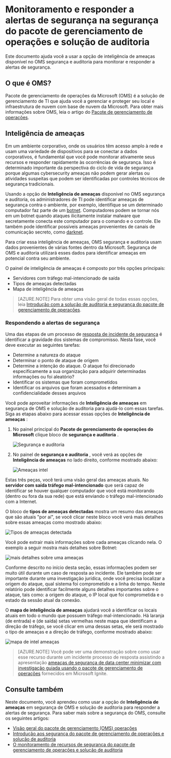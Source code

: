 <properties
   pageTitle="Monitoramento e responder a alertas de segurança na solução de auditoria e segurança do pacote de gerenciamento de operações | Microsoft Azure"
   description="Este documento ajuda você a usar a opção de inteligência de ameaças disponível no OMS segurança e auditoria para monitorar e responder a alertas de segurança."
   services="operations-management-suite"
   documentationCenter="na"
   authors="YuriDio"
   manager="swadhwa"
   editor=""/>

<tags
   ms.service="operations-management-suite"
   ms.topic="article" 
   ms.devlang="na"
   ms.tgt_pltfrm="na"
   ms.workload="na"
   ms.date="10/18/2016"
   ms.author="yurid"/>

# <a name="monitoring-and-responding-to-security-alerts-in-operations-management-suite-security-and-audit-solution"></a>Monitoramento e responder a alertas de segurança na segurança do pacote de gerenciamento de operações e solução de auditoria

Este documento ajuda você a usar a opção de inteligência de ameaças disponível no OMS segurança e auditoria para monitorar e responder a alertas de segurança.

## <a name="what-is-oms"></a>O que é OMS?

Pacote de gerenciamento de operações da Microsoft (OMS) é a solução de gerenciamento de TI que ajuda você a gerenciar e proteger seu local e infraestrutura de nuvem com base de nuvem da Microsoft. Para obter mais informações sobre OMS, leia o artigo do [Pacote de gerenciamento de operações](https://technet.microsoft.com/library/mt484091.aspx).

## <a name="threat-intelligence"></a>Inteligência de ameaças

Em um ambiente corporativo, onde os usuários têm acesso amplo à rede e usam uma variedade de dispositivos para se conectar a dados corporativos, é fundamental que você pode monitorar ativamente seus recursos e responder rapidamente às ocorrências de segurança. Isso é determinado importante da perspectiva do ciclo de vida de segurança porque algumas cybersecurity ameaças não podem gerar alertas ou atividades suspeitas que podem ser identificadas por controles técnicos de segurança tradicionais. 

Usando a opção de **Inteligência de ameaças** disponível no OMS segurança e auditoria, os administradores de TI pode identificar ameaças de segurança contra o ambiente, por exemplo, identifique se um determinado computador faz parte de um [botnet](https://www.microsoft.com/security/sir/story/default.aspx#!botnetsection). Computadores podem se tornar nós em um botnet quando ataques ilicitamente instalar malware que secretamente conecta este computador para o comando e o controle. Ele também pode identificar possíveis ameaças provenientes de canais de comunicação secreto, como [darknet](https://www.microsoft.com/security/sir/story/default.aspx#!botnetsection_honeypots_darkents). 

Para criar essa inteligência de ameaças, OMS segurança e auditoria usam dados provenientes de várias fontes dentro da Microsoft. Segurança de OMS e auditoria utilizará esses dados para identificar ameaças em potencial contra seu ambiente.

O painel de inteligência de ameaças é composto por três opções principais:
- Servidores com tráfego mal-intencionado de saída
- Tipos de ameaças detectadas
- Mapa de inteligência de ameaças

> [AZURE.NOTE] Para obter uma visão geral de todas essas opções, leia [Introdução com a solução de auditoria e segurança do pacote de gerenciamento de operações](oms-security-getting-started.md).

### <a name="responding-to-security-alerts"></a>Respondendo a alertas de segurança

Uma das etapas de um processo de [resposta de incidente de segurança](https://technet.microsoft.com/library/cc512623.aspx) é identificar a gravidade dos sistemas de compromisso. Nesta fase, você deve executar as seguintes tarefas:

- Determine a natureza do ataque
- Determinar o ponto de ataque de origem
- Determine a intenção do ataque. O ataque foi direcionado especificamente a sua organização para adquirir determinadas informações ou foi aleatório?
- Identificar os sistemas que foram comprometidos
- Identificar os arquivos que foram acessados e determinam a confidencialidade desses arquivos

Você pode aproveitar informações de **Inteligência de ameaças** em segurança de OMS e solução de auditoria para ajudá-lo com essas tarefas. Siga as etapas abaixo para acessar essas opções de **Inteligência de ameaças** :

1. No painel principal do **Pacote de gerenciamento de operações do Microsoft** clique bloco de **segurança e auditoria** .

    ![Segurança e auditoria](./media/oms-security-responding-alerts/oms-security-responding-alerts-fig1.png)

2. No painel de **segurança e auditoria** , você verá as opções de **Inteligência de ameaças** no lado direito, conforme mostrado abaixo:

    ![Ameaças intel](./media/oms-security-responding-alerts/oms-security-responding-alerts-fig2-ga.png)

Estas três peças, você terá uma visão geral das ameaças atuais. No **servidor com saída tráfego mal-intencionado** que será capaz de identificar se houver qualquer computador que você está monitorando (dentro ou fora da sua rede) que está enviando o tráfego mal-intencionado com a Internet. 

O bloco de **tipos de ameaças detectadas** mostra um resumo das ameaças que são atuais "por aí", se você clicar neste bloco você verá mais detalhes sobre essas ameaças como mostrado abaixo:

![Tipos de ameaças detectada](./media/oms-security-responding-alerts/oms-security-responding-alerts-fig3.png)

Você pode extrair mais informações sobre cada ameaças clicando nela. O exemplo a seguir mostra mais detalhes sobre Botnet:

![mais detalhes sobre uma ameaças](./media/oms-security-responding-alerts/oms-security-responding-alerts-fig4.png)

Conforme descrito no início desta seção, essas informações podem ser muito útil durante um caso de resposta ao incidente. Ele também pode ser importante durante uma investigação jurídica, onde você precisa localizar a origem do ataque, qual sistema foi comprometido e a linha do tempo. Neste relatório pode identificar facilmente alguns detalhes importantes sobre o ataque, tais como: a origem do ataque, o IP local que foi comprometida e o estado da sessão atual da conexão. 

O **mapa de inteligência de ameaças** ajudará você a identificar os locais atuais em todo o mundo que possuem tráfego mal-intencionado. Há laranja (de entrada) e (de saída) setas vermelhas neste mapa que identificam a direção de tráfego, se você clicar em uma dessas setas, ele será mostrado o tipo de ameaças e a direção de tráfego, conforme mostrado abaixo:

![mapa de intel ameaças](./media/oms-security-responding-alerts/oms-security-responding-alerts-fig5.png)

> [AZURE.NOTE] Você pode ver uma demonstração sobre como usar esse recurso durante um incidente processo de resposta assistindo a apresentação [ameaças de segurança de data center minimizar com investigação guiada usando o pacote de gerenciamento de operações](https://myignite.microsoft.com/videos/5000) fornecidos em Microsoft Ignite.

## <a name="see-also"></a>Consulte também

Neste documento, você aprendeu como usar a opção de **Inteligência de ameaças** em segurança de OMS e solução de auditoria para responder a alertas de segurança. Para saber mais sobre a segurança do OMS, consulte os seguintes artigos:

- [Visão geral do pacote de gerenciamento (OMS) operações](operations-management-suite-overview.md)
- [Introdução aos segurança do pacote de gerenciamento de operações e solução de auditoria](oms-security-getting-started.md)
- [O monitoramento de recursos de segurança do pacote de gerenciamento de operações e solução de auditoria](oms-security-monitoring-resources.md)
